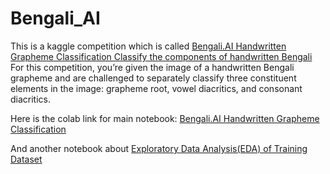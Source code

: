 # Bengali_AI
This is a kaggle competition which is called [Bengali.AI Handwritten Grapheme Classification
Classify the components of handwritten Bengali](https://www.kaggle.com/c/bengaliai-cv19/discussion/136021)
For this competition, you’re given the image of a handwritten Bengali grapheme and are challenged to separately classify three constituent elements in the image: grapheme root, vowel diacritics, and consonant diacritics.

Here is the colab link for main notebook: [Bengali.AI Handwritten Grapheme Classification](https://colab.research.google.com/drive/1jEmLvXo3eVBKJNLcCR9L44-3rvHF9hUP#scrollTo=Taalq5ceYhOm) 

And another notebook about [Exploratory Data Analysis(EDA) of Training Dataset](https://colab.research.google.com/drive/1cc6kHFJtTfH73YO-RdypCqbRto9I6qsH)





